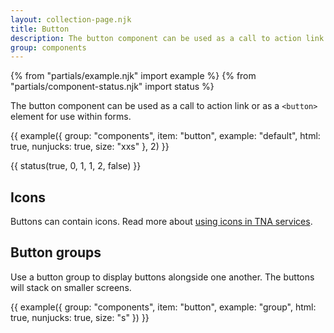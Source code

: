 ```yaml
---
layout: collection-page.njk
title: Button
description: The button component can be used as a call to action link or as a button element for use within forms.
group: components
---
```


{% from "partials/example.njk" import example %}
{% from "partials/component-status.njk" import status %}

The button component can be used as a call to action link or as a `<button>` element for use within forms.

{{ example({ group: "components", item: "button", example: "default", html: true, nunjucks: true, size: "xxs" }, 2) }}

{{ status(true, 0, 1, 1, 2, false) }}

## Icons

Buttons can contain icons. Read more about [using icons in TNA services](../../styles/icons/).

## Button groups

Use a button group to display buttons alongside one another. The buttons will stack on smaller screens.

{{ example({ group: "components", item: "button", example: "group", html: true, nunjucks: true, size: "s" }) }}
